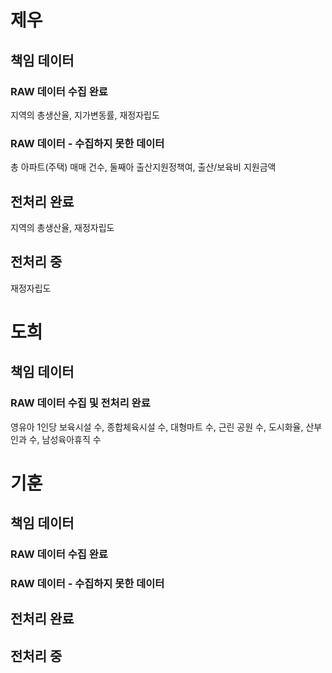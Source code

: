 # 제우

## 책임 데이터
### RAW 데이터 수집 완료
지역의 총생산율, 지가변동률, 재정자립도
### RAW 데이터 - 수집하지 못한 데이터
총 아파트(주택) 매매 건수, 둘째아 출산지원정책여, 출산/보육비 지원금액

## 전처리 완료
지역의 총생산율, 재정자립도
## 전처리 중
재정자립도

# 도희

## 책임 데이터
### RAW 데이터 수집 및 전처리 완료
영유아 1인당 보육시설 수, 종합체육시설 수, 대형마트 수, 근린 공원 수, 도시화율, 산부인과 수, 남성육아휴직 수

# 기훈


## 책임 데이터
### RAW 데이터 수집 완료

### RAW 데이터 - 수집하지 못한 데이터


## 전처리 완료

## 전처리 중

